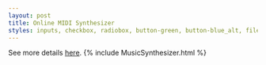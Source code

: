 ```yaml
---
layout: post
title: Online MIDI Synthesizer
styles: inputs, checkbox, radiobox, button-green, button-blue_alt, file-chooser
---
```


See more details [here](/projects/midi-synthesizer).
{% include MusicSynthesizer.html %}
